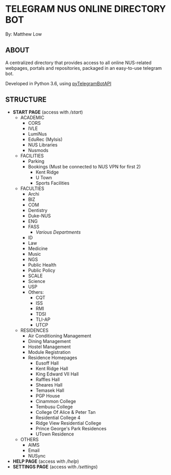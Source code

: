 # TELEGRAM NUS ONLINE DIRECTORY BOT  
By: Matthew Low

## ABOUT
A centralized directory that provides access to all online NUS-related webpages, portals and repositories, packaged in an easy-to-use telegram bot.

Developed in Python 3.6, using [pyTelegramBotAPI](https://github.com/eternnoir/pyTelegramBotAPI)

## STRUCTURE
 * **START PAGE** (access with _/start_)
     - ACADEMIC
         + CORS
         + IVLE
         + LumiNus
         + EduRec (MyIsis)
         + NUS Libraries
         + Nusmods
     - FACILITIES
         + Parking
         + Bookings (Must be connected to NUS VPN for first 2)
            * Kent Ridge
            * U Town
            * Sports Facilities
     - FACULTIES
         + Archi
         + BIZ
         + COM
         + Dentistry
         + Duke-NUS
         + ENG
         + FASS
             * _Various Departments_
         + ID
         + Law
         + Medicine
         + Music
         + NGS
         + Public Health
         + Public Policy
         + SCALE
         + Science
         + USP
         + Others:
             * CQT
             * ISS
             * RMI
             * TDSI
             * TLI-AP
             * UTCP
     - RESIDENCES
         + Air Conditioning Management
         + Dining Management
         + Hostel Management
         + Module Registration
         + Residence Homepages
             * Eusoff Hall
             * Kent Ridge Hall
             * King Edward VII Hall
             * Raffles Hall
             * Sheares Hall
             * Temasek Hall
             * PGP House
             * Cinammon College
             * Tembusu College
             * College Of Alice & Peter Tan
             * Residential College 4
             * Ridge View Residential College
             * Prince George's Park Residences
             * UTown Residence
     - OTHERS
         + AIMS
         + Email
         + NUSync
 * **HELP PAGE** (access with _/help_)
 * **SETTINGS PAGE** (access with _/settings_)
